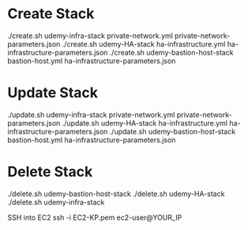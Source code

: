 # Create Stack
./create.sh udemy-infra-stack private-network.yml private-network-parameters.json
./create.sh udemy-HA-stack ha-infrastructure.yml ha-infrastructure-parameters.json
./create.sh udemy-bastion-host-stack bastion-host.yml ha-infrastructure-parameters.json

# Update Stack
./update.sh udemy-infra-stack private-network.yml private-network-parameters.json
./update.sh udemy-HA-stack ha-infrastructure.yml ha-infrastructure-parameters.json
./update.sh udemy-bastion-host-stack bastion-host.yml ha-infrastructure-parameters.json

# Delete Stack
./delete.sh udemy-bastion-host-stack
./delete.sh udemy-HA-stack
./delete.sh udemy-infra-stack




SSH into EC2
ssh -i EC2-KP.pem ec2-user@YOUR_IP

